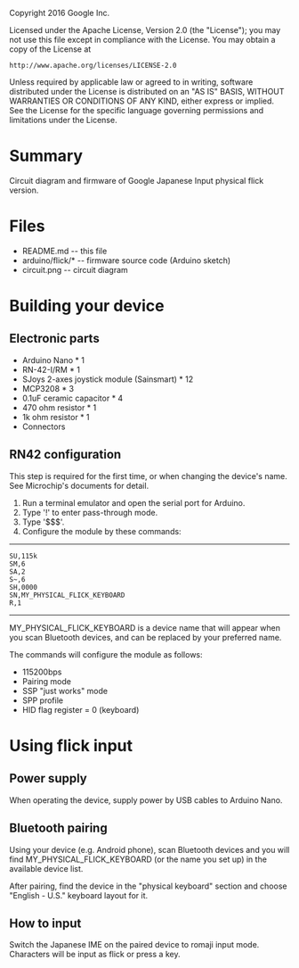 Copyright 2016 Google Inc.

Licensed under the Apache License, Version 2.0 (the "License");
you may not use this file except in compliance with the License.
You may obtain a copy of the License at

    http://www.apache.org/licenses/LICENSE-2.0

Unless required by applicable law or agreed to in writing, software
distributed under the License is distributed on an "AS IS" BASIS,
WITHOUT WARRANTIES OR CONDITIONS OF ANY KIND, either express or implied.
See the License for the specific language governing permissions and
limitations under the License.


 Summary
=====================================

Circuit diagram and firmware of Google Japanese Input physical flick version.


 Files
=====================================

* README.md  -- this file
* arduino/flick/*  -- firmware source code (Arduino sketch)
* circuit.png  -- circuit diagram


 Building your device
=====================================

## Electronic parts

* Arduino Nano * 1
* RN-42-I/RM * 1
* SJoys 2-axes joystick module (Sainsmart) * 12
* MCP3208 * 3
* 0.1uF ceramic capacitor * 4
* 470 ohm resistor * 1
* 1k ohm resistor * 1
* Connectors

## RN42 configuration

This step is required for the first time, or when changing the device's name.
See Microchip's documents for detail.

1. Run a terminal emulator and open the serial port for Arduino.
2. Type '!' to enter pass-through mode.
3. Type '$$$'.
4. Configure the module by these commands:

* * * * * *
    SU,115k
    SM,6
    SA,2
    S~,6
    SH,0000
    SN,MY_PHYSICAL_FLICK_KEYBOARD
    R,1
* * * * * *
MY\_PHYSICAL\_FLICK\_KEYBOARD is a device name that will appear when you scan
Bluetooth devices, and can be replaced by your preferred name.

The commands will configure the module as follows:

* 115200bps
* Pairing mode
* SSP "just works" mode
* SPP profile
* HID flag register = 0 (keyboard)


 Using flick input
=====================================

## Power supply

When operating the device, supply power by USB cables to Arduino Nano.

## Bluetooth pairing

Using your device (e.g. Android phone), scan Bluetooth devices and you will
find MY\_PHYSICAL\_FLICK\_KEYBOARD (or the name you set up) in the available
device list.

After pairing, find the device in the "physical keyboard" section and choose
"English - U.S." keyboard layout for it.

## How to input

Switch the Japanese IME on the paired device to romaji input mode.
Characters will be input as flick or press a key.
